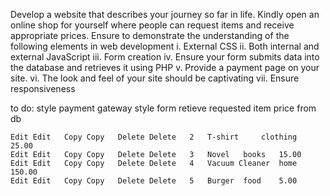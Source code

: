 Develop a website that describes your journey so far in life.
 Kindly open an online shop for
yourself where people can request items and receive appropriate prices.
Ensure to demonstrate the understanding of the following elements in web development
i. External CSS
ii. Both internal and external JavaScript
iii. Form creation
iv. Ensure your form submits data into the database and retrieves it using PHP
v. Provide a payment page on your site.
vi. The look and feel of your site should be captivating
vii. Ensure responsiveness


to do:
style payment gateway
style form 
retieve requested item price from db




	Edit Edit 	Copy Copy 	Delete Delete 	2 	T-shirt 	clothing 	25.00
	Edit Edit 	Copy Copy 	Delete Delete 	3 	Novel 	books 	15.00
	Edit Edit 	Copy Copy 	Delete Delete 	4 	Vacuum Cleaner 	home 	150.00
	Edit Edit 	Copy Copy 	Delete Delete 	5 	Burger 	food 	5.00
